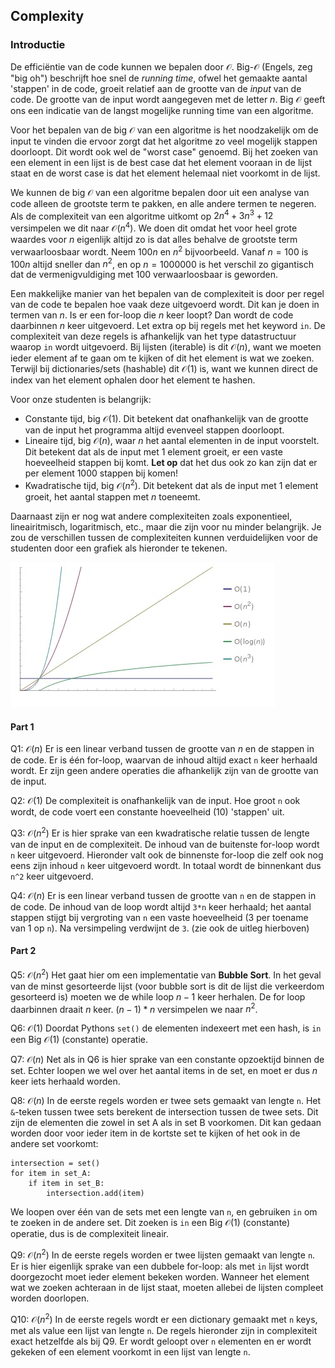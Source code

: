 ## Complexity
### Introductie

De efficiëntie van de code kunnen we bepalen door $\mathcal{O}$. Big-$\mathcal{O}$ (Engels, zeg "big oh") beschrijft hoe snel de *running time*, ofwel het gemaakte aantal 'stappen' in de code, groeit relatief aan de grootte van de *input* van de code. De grootte van de input wordt aangegeven met de letter $n$. Big $\mathcal{O}$ geeft ons een indicatie van de langst mogelijke running time van een algoritme.

Voor het bepalen van de big $\mathcal{O}$ van een algoritme is het noodzakelijk om de input te vinden die ervoor zorgt dat het algoritme zo veel mogelijk stappen doorloopt. Dit wordt ook wel de "worst case" genoemd. Bij het zoeken van een element in een lijst is de best case dat het element vooraan in de lijst staat en de worst case is dat het element helemaal niet voorkomt in de lijst.

We kunnen de big $\mathcal{O}$ van een algoritme bepalen door uit een analyse van code alleen de grootste term te pakken, en alle andere termen te negeren. Als de complexiteit van een algoritme uitkomt op $2n^4 + 3n^3 + 12$ versimpelen we dit naar $\mathcal{O}(n^4)$. We doen dit omdat het voor heel grote waardes voor $n$ eigenlijk altijd zo is dat alles behalve de grootste term verwaarloosbaar wordt. Neem $100n$ en $n^2$ bijvoorbeeld. Vanaf $n=100$ is $100n$ altijd sneller dan $n^2$, en op $n=1000000$ is het verschil zo gigantisch dat de vermenigvuldiging met $100$ verwaarloosbaar is geworden.

Een makkelijke manier van het bepalen van de complexiteit is door per regel van de code te bepalen hoe vaak deze uitgevoerd wordt. Dit kan je doen in termen van $n$. Is er een for-loop die $n$ keer loopt? Dan wordt de code daarbinnen $n$ keer uitgevoerd. Let extra op bij regels met het keyword `in`. De complexiteit van deze regels is afhankelijk van het type datastructuur waarop `in` wordt uitgevoerd. Bij lijsten (iterable) is dit $\mathcal{O}(n)$, want we moeten ieder element af te gaan om te kijken of dit het element is wat we zoeken. Terwijl bij dictionaries/sets (hashable) dit $\mathcal{O}(1)$ is, want we kunnen direct de index van het element ophalen door het element te hashen.

Voor onze studenten is belangrijk:

- Constante tijd, big $\mathcal{O}(1)$. Dit betekent dat onafhankelijk van de grootte van de input het programma altijd evenveel stappen doorloopt.
- Lineaire tijd, big $\mathcal{O}(n)$, waar $n$ het aantal elementen in de input voorstelt. Dit betekent dat als de input met 1 element groeit, er een vaste hoeveelheid stappen bij komt. **Let op** dat het dus ook zo kan zijn dat er per element 1000 stappen bij komen!
- Kwadratische tijd, big $\mathcal{O}(n^2)$. Dit betekent dat als de input met 1 element groeit, het aantal stappen met $n$ toeneemt.

Daarnaast zijn er nog wat andere complexiteiten zoals exponentieel, lineairitmisch, logaritmisch, etc., maar die zijn voor nu minder belangrijk. Je zou de verschillen tussen de complexiteiten kunnen verduidelijken voor de studenten door een grafiek als hieronder te tekenen.

![big-o-notation](big-o-notation.jpg)

#### Part 1

Q1: $\mathcal{O}(n)$
Er is een linear verband tussen de grootte van $n$ en de stappen in de code. Er is één for-loop, waarvan de inhoud altijd exact `n` keer herhaald wordt. Er zijn geen andere operaties die afhankelijk zijn van de grootte van de input.

Q2: $\mathcal{O}(1)$
De complexiteit is onafhankelijk van de input. Hoe groot `n` ook wordt, de code voert een constante hoeveelheid (10) 'stappen' uit.

Q3: $\mathcal{O}(n^2)$
Er is hier sprake van een kwadratische relatie tussen de lengte van de input en de complexiteit. De inhoud van de buitenste for-loop wordt `n` keer uitgevoerd. Hieronder valt ook de binnenste for-loop die zelf ook nog eens zijn inhoud `n` keer uitgevoerd wordt. In totaal wordt de binnenkant dus `n^2` keer uitgevoerd.

Q4: $\mathcal{O}(n)$
Er is een linear verband tussen de grootte van `n` en de stappen in de code. De inhoud van de loop wordt altijd `3*n` keer herhaald; het aantal stappen stijgt bij vergroting van `n` een vaste hoeveelheid (3 per toename van 1 op `n`). Na versimpeling verdwijnt de `3`. (zie ook de uitleg hierboven)

#### Part 2

Q5: $\mathcal{O}(n^2)$
Het gaat hier om een implementatie van **Bubble Sort**. In het geval van de minst gesorteerde lijst (voor bubble sort is dit de lijst die verkeerdom gesorteerd is) moeten we de while loop $n - 1$ keer herhalen. De for loop daarbinnen draait $n$ keer. $(n - 1) * n$ versimpelen we naar $n^2$.

Q6: $\mathcal{O}(1)$
Doordat Pythons `set()` de elementen indexeert met een hash, is `in` een Big $\mathcal{O}(1)$ (constante) operatie.

Q7: $\mathcal{O}(n)$
Net als in Q6 is hier sprake van een constante opzoektijd binnen de set. Echter loopen we wel over het aantal items in de set, en moet er dus $n$ keer iets herhaald worden.

Q8: $\mathcal{O}(n)$
In de eerste regels worden er twee sets gemaakt van lengte `n`.
Het `&`-teken tussen twee sets berekent de intersection tussen de twee sets. Dit zijn de elementen die zowel in set A als in set B voorkomen. Dit kan gedaan worden door voor ieder item in de kortste set te kijken of het ook in de andere set voorkomt:

```
intersection = set()
for item in set_A:
    if item in set_B:
        intersection.add(item)
```

We loopen over één van de sets met een lengte van `n`, en gebruiken `in` om te zoeken in de andere set. Dit zoeken is `in` een Big $\mathcal{O}(1)$ (constante) operatie, dus is de complexiteit lineair.

Q9: $\mathcal{O}(n^2)$
In de eerste regels worden er twee lijsten gemaakt van lengte `n`.
Er is hier eigenlijk sprake van een dubbele for-loop: als met `in` lijst wordt doorgezocht moet ieder element bekeken worden. Wanneer het element wat we zoeken achteraan in de lijst staat, moeten allebei de lijsten compleet worden doorlopen.

Q10: $\mathcal{O}(n^2)$
In de eerste regels wordt er een dictionary gemaakt met `n` keys, met als value een lijst van lengte `n`.
De regels hieronder zijn in complexiteit exact hetzelfde als bij Q9. Er wordt geloopt over `n` elementen en er wordt gekeken of een element voorkomt in een lijst van lengte `n`.
